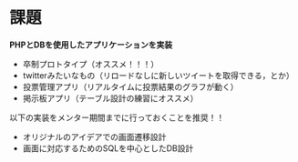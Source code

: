# 課題

**PHPとDBを使用したアプリケーションを実装**

- 卒制プロトタイプ（オススメ！！！）
- twitterみたいなもの（リロードなしに新しいツイートを取得できる，とか）
- 投票管理アプリ（リアルタイムに投票結果のグラフが動く）
- 掲示板アプリ（テーブル設計の練習にオススメ）

以下の実装をメンター期間までに行っておくことを推奨！！

- オリジナルのアイデアでの画面遷移設計
- 画面に対応するためのSQLを中心としたDB設計

